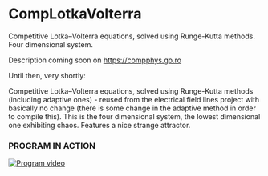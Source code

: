 # CompLotkaVolterra
Competitive Lotka–Volterra equations, solved using Runge-Kutta methods. Four dimensional system.

Description coming soon on https://compphys.go.ro

Until then, very shortly:

Competitive Lotka–Volterra equations, solved using Runge-Kutta methods (including adaptive ones) - reused from the electrical field lines project with basically no change (there is some change in the adaptive method in order to compile this). This is the four dimensional system, the lowest dimensional one exhibiting chaos. Features a nice strange attractor.

### PROGRAM IN ACTION

[![Program video](https://img.youtube.com/vi/EJlxV5e2ZT0/0.jpg)](https://youtu.be/EJlxV5e2ZT0)
